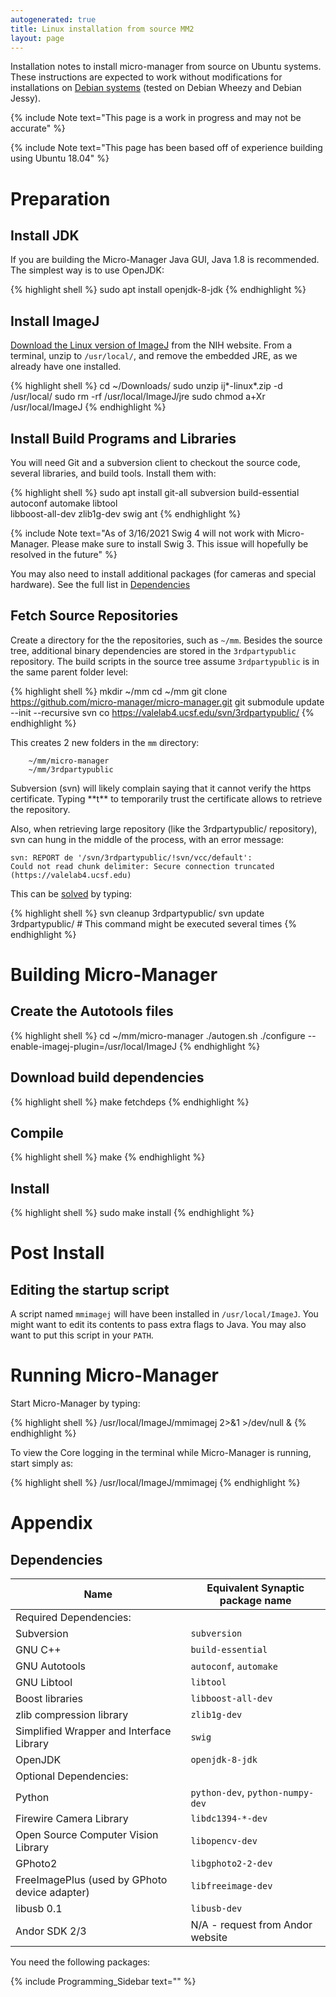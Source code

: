 ```yaml
---
autogenerated: true
title: Linux installation from source MM2
layout: page
---
```


Installation notes to install micro-manager from source on Ubuntu
systems. These instructions are expected to work without modifications
for installations on [Debian systems](http://debian.org) (tested on
Debian Wheezy and Debian Jessy).

{% include Note text="This page is a work in progress and may not be accurate" %}

{% include Note text="This page has been based off of experience building using Ubuntu 18.04" %}

# Preparation

## Install JDK

If you are building the Micro-Manager Java GUI, Java 1.8 is recommended.
The simplest way is to use OpenJDK:

{% highlight shell %}
sudo apt install openjdk-8-jdk
{% endhighlight %}

## Install ImageJ

[Download the Linux version of
ImageJ](http://rsb.info.nih.gov/ij/download.html) from the NIH website.
From a terminal, unzip to `/usr/local/`, and remove the embedded JRE, as
we already have one installed.

{% highlight shell %}
cd ~/Downloads/
sudo unzip ij*-linux*.zip -d /usr/local/
sudo rm -rf /usr/local/ImageJ/jre
sudo chmod a+Xr /usr/local/ImageJ
{% endhighlight %}

## Install Build Programs and Libraries

You will need Git and a subversion client to checkout the source code,
several libraries, and build tools. Install them with:

{% highlight shell %}
sudo apt install git-all subversion build-essential autoconf automake libtool \
                     libboost-all-dev zlib1g-dev swig ant
{% endhighlight %}

{% include Note text="As of 3/16/2021 Swig 4 will not work with Micro-Manager. Please make sure to install Swig 3. This issue will hopefully be resolved in the future" %}

You may also need to install additional packages (for cameras and
special hardware). See the full list in
[Dependencies](#dependencies "wikilink")

## Fetch Source Repositories

Create a directory for the the repositories, such as `~/mm`. Besides the
source tree, additional binary dependencies are stored in the
`3rdpartypublic` repository. The build scripts in the source tree assume
`3rdpartypublic` is in the same parent folder level:

{% highlight shell %}
mkdir ~/mm
cd ~/mm
git clone https://github.com/micro-manager/micro-manager.git
git submodule update --init --recursive
svn co https://valelab4.ucsf.edu/svn/3rdpartypublic/
{% endhighlight %}

This creates 2 new folders in the `mm` directory:

``` 
    ~/mm/micro-manager
    ~/mm/3rdpartypublic
```

Subversion (svn) will likely complain saying that it cannot verify the
https certificate. Typing \*\*t\*\* to temporarily trust the certificate
allows to retrieve the repository.

Also, when retrieving large repository (like the 3rdpartypublic/
repository), svn can hung in the middle of the process, with an error
message:

    svn: REPORT de '/svn/3rdpartypublic/!svn/vcc/default': 
    Could not read chunk delimiter: Secure connection truncated (https://valelab4.ucsf.edu)

This can be
[solved](http://stackoverflow.com/questions/4031845/svn-resuming-aborted-checkout#13789596)
by typing:

{% highlight shell %}
svn cleanup 3rdpartypublic/
svn update 3rdpartypublic/ # This command might be executed several times
{% endhighlight %}

# Building Micro-Manager

## Create the Autotools files

{% highlight shell %}
cd ~/mm/micro-manager
./autogen.sh
./configure --enable-imagej-plugin=/usr/local/ImageJ
{% endhighlight %}

## Download build dependencies

{% highlight shell %}
make fetchdeps
{% endhighlight %}

## Compile

{% highlight shell %}
make
{% endhighlight %}

## Install

{% highlight shell %}
sudo make install
{% endhighlight %}

# Post Install

## Editing the startup script

A script named `mmimagej` will have been installed in
`/usr/local/ImageJ`. You might want to edit its contents to pass extra
flags to Java. You may also want to put this script in your `PATH`.

# Running Micro-Manager

Start Micro-Manager by typing:

{% highlight shell %}
/usr/local/ImageJ/mmimagej 2>&1 >/dev/null &
{% endhighlight %}

To view the Core logging in the terminal while Micro-Manager is running,
start simply as:

{% highlight shell %}
/usr/local/ImageJ/mmimagej
{% endhighlight %}

# Appendix

## Dependencies

| Name                                          | Equivalent Synaptic package name |
| --------------------------------------------- | -------------------------------- |
| Required Dependencies:                        |                                  |
| Subversion                                    | `subversion`                     |
| GNU C++                                       | `build-essential`                |
| GNU Autotools                                 | `autoconf`, `automake`           |
| GNU Libtool                                   | `libtool`                        |
| Boost libraries                               | `libboost-all-dev`               |
| zlib compression library                      | `zlib1g-dev`                     |
| Simplified Wrapper and Interface Library      | `swig`                           |
| OpenJDK                                       | `openjdk-8-jdk`                  |
| Optional Dependencies:                        |                                  |
| Python                                        | `python-dev`, `python-numpy-dev` |
| Firewire Camera Library                       | `libdc1394-*-dev`                |
| Open Source Computer Vision Library           | `libopencv-dev`                  |
| GPhoto2                                       | `libgphoto2-2-dev`               |
| FreeImagePlus (used by GPhoto device adapter) | `libfreeimage-dev`               |
| libusb 0.1                                    | `libusb-dev`                     |
| Andor SDK 2/3                                 | N/A - request from Andor website |

You need the following packages:

{% include Programming_Sidebar text="" %}
